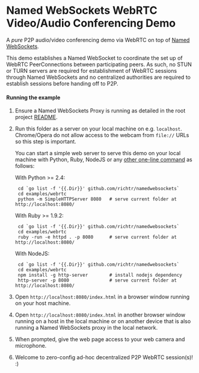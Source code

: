 Named WebSockets WebRTC Video/Audio Conferencing Demo
===

A *pure* P2P audio/video conferencing demo via WebRTC on top of [Named WebSockets](https://github.com/richtr/namedwebsockets).

This demo establishes a Named WebSocket to coordinate the set up of WebRTC PeerConnections between participating peers. As such, no STUN or TURN servers are required for establishment of WebRTC sessions through Named WebSockets and no centralized authorities are required to establish sessions before handing off to P2P.

#### Running the example

1. Ensure a Named WebSockets Proxy is running as detailed in the root project [README](https://github.com/richtr/namedwebsockets/blob/master/README.md#run-a-named-websockets-proxy).

2. Run this folder as a server on your local machine on e.g. `localhost`. Chrome/Opera do not allow access to the webcam from `file://` URLs so this step is important.

    You can start a simple web server to serve this demo on your local machine with Python, Ruby, NodeJS or any [other one-line command](https://gist.github.com/willurd/5720255) as follows:

    With Python >= 2.4:

        cd `go list -f '{{.Dir}}' github.com/richtr/namedwebsockets`
        cd examples/webrtc
        python -m SimpleHTTPServer 8080   # serve current folder at http://localhost:8080/

    With Ruby >= 1.9.2:

        cd `go list -f '{{.Dir}}' github.com/richtr/namedwebsockets`
        cd examples/webrtc
        ruby -run -e httpd . -p 8080      # serve current folder at http://localhost:8080/

    With NodeJS:

        cd `go list -f '{{.Dir}}' github.com/richtr/namedwebsockets`
        cd examples/webrtc
        npm install -g http-server        # install nodejs dependency
        http-server -p 8080               # serve current folder at http://localhost:8080/

3. Open `http://localhost:8080/index.html` in a browser window running on your host machine.

4. Open `http://localhost:8080/index.html` in another browser window running on a host in the local machine or on another device that is also running a Named WebSockets proxy in the local network.

5. When prompted, give the web page access to your web camera and microphone.

6. Welcome to zero-config ad-hoc decentralized P2P WebRTC session(s)! :)
